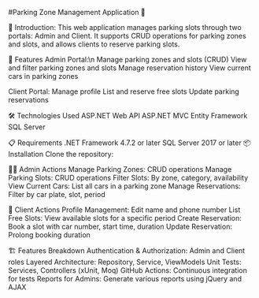 #Parking Zone Management Application 🚗

🚀 Introduction:
This web application manages parking slots through two portals: Admin and Client. It supports CRUD operations for parking zones and slots, and allows clients to reserve parking slots.

🌟 Features
Admin Portal:\n
Manage parking zones and slots (CRUD)
View and filter parking zones and slots
Manage reservation history
View current cars in parking zones

Client Portal:
Manage profile
List and reserve free slots
Update parking reservations

🛠️ Technologies Used
ASP.NET Web API
ASP.NET MVC
Entity Framework
SQL Server

📋 Requirements
.NET Framework 4.7.2 or later
SQL Server 2017 or later
📦 Installation
Clone the repository:

🧑‍💼 Admin Actions
Manage Parking Zones: CRUD operations
Manage Parking Slots: CRUD operations
Filter Slots: By zone, category, availability
View Current Cars: List all cars in a parking zone
Manage Reservations: Filter by car plate, slot, period

🧑‍ Client Actions
Profile Management: Edit name and phone number
List Free Slots: View available slots for a specific period
Create Reservation: Book a slot with car number, start time, duration
Update Reservation: Prolong booking duration

🏗️ Features Breakdown
Authentication & Authorization: Admin and Client roles
Layered Architecture: Repository, Service, ViewModels
Unit Tests: Services, Controllers (xUnit, Moq)
GitHub Actions: Continuous integration for tests
Reports for Admins: Generate various reports using jQuery and AJAX
